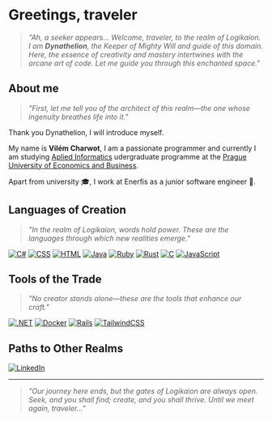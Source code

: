 # Greetings, traveler

> _"Ah, a seeker appears... Welcome, traveler, to the realm of Logikaion. I am **Dynathelion**, the Keeper of Mighty Will and guide of this domain. Here, the essence of creativity and mastery intertwines with the arcane art of code. Let me guide you through this enchanted space."_

## About me
> _"First, let me tell you of the architect of this realm—the one whose ingenuity breathes life into it."_

Thank you Dynathelion, I will introduce myself.

My name is **Vilém Charwot**, I am a passionate programmer and currently I am studying [Aplied Informatics](https://fis.vse.cz/bakalarske-studium/bakalarske-programy/program-aplikovana-informatika/) udergraduate programme at the [Prague University of Economics and Business](https://fis.vse.cz/).

Apart from university 🎓, I work at Enerfis as a junior software engineer 🚀.

## Languages of Creation

> _"In the realm of Logikaion, words hold power. These are the languages through which new realities emerge."_

[![C#](https://custom-icon-badges.demolab.com/badge/C%23-%23239120.svg?logo=cshrp&logoColor=white)](#) 
[![CSS](https://img.shields.io/badge/CSS-1572B6?logo=css3&logoColor=fff)](#)
[![HTML](https://img.shields.io/badge/HTML-%23E34F26.svg?logo=html5&logoColor=white)](#)
[![Java](https://img.shields.io/badge/Java-%23ED8B00.svg?logo=openjdk&logoColor=white)](#)
[![Ruby](https://img.shields.io/badge/Ruby-%23CC342D.svg?&logo=ruby&logoColor=white)](#)
[![Rust](https://img.shields.io/badge/Rust-%23000000.svg?e&logo=rust&logoColor=white)](#)
[![C](https://img.shields.io/badge/C-00599C?logo=c&logoColor=white)](#)
[![JavaScript](https://img.shields.io/badge/JavaScript-F7DF1E?logo=javascript&logoColor=000)](#)

## Tools of the Trade

> _"No creator stands alone—these are the tools that enhance our craft."_

[![.NET](https://img.shields.io/badge/.NET-512BD4?logo=dotnet&logoColor=fff)](#)
[![Docker](https://img.shields.io/badge/Docker-2496ED?logo=docker&logoColor=fff)](#)
[![Rails](https://img.shields.io/badge/Rails-%23CC0000.svg?logo=ruby-on-rails&logoColor=white)](#)
[![TailwindCSS](https://img.shields.io/badge/Tailwind%20CSS-%2338B2AC.svg?logo=tailwind-css&logoColor=white)](#)

## Paths to Other Realms

[![LinkedIn](https://img.shields.io/badge/LinkedIn-0A66C2?logo=linkedin&logoColor=fff)](www.linkedin.com/in/vilém-charwot-a06510182)

---
> _"Our journey here ends, but the gates of Logikaion are always open. Seek, and you shall find; create, and you shall thrive. Until we meet again, traveler..."_
<!--
**MrLogEN/MrLogEN** is a ✨ _special_ ✨ repository because its `README.md` (this file) appears on your GitHub profile.

Here are some ideas to get you started:

- 🔭 I’m currently working on ...
- 🌱 I’m currently learning ...
- 👯 I’m looking to collaborate on ...
- 🤔 I’m looking for help with ...
- 💬 Ask me about ...
- 📫 How to reach me: ...
- 😄 Pronouns: ...
- ⚡ Fun fact: ...
-->
